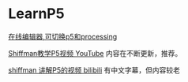 # LearnP5


[在线编辑器,可切换p5和processing](https://www.openprocessing.org/)

[Shiffman教学P5视频 YouTube](https://www.youtube.com/watch?v=HZ4D3wDRaec&list=PLRqwX-V7Uu6Zy51Q-x9tMWIv9cueOFTFA&index=2)
内容在不断更新，推荐。

[shiffman 讲解P5的视频 bilibili](https://www.bilibili.com/video/av12747933/)
有中文字幕，但内容较老

